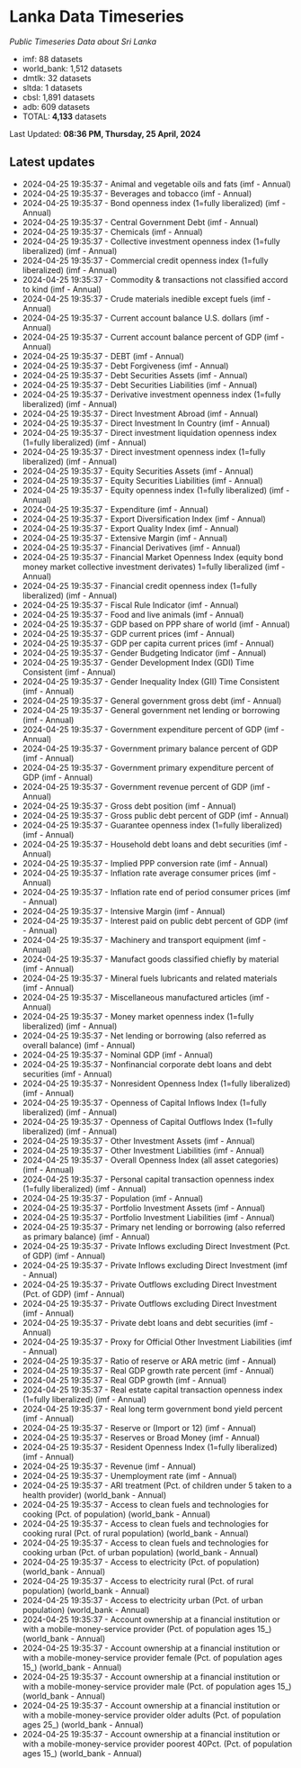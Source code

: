 # Lanka Data Timeseries
*Public Timeseries Data about Sri Lanka*

* imf: 88 datasets
* world_bank: 1,512 datasets
* dmtlk: 32 datasets
* sltda: 1 datasets
* cbsl: 1,891 datasets
* adb: 609 datasets
* TOTAL: **4,133** datasets

Last Updated: **08:36 PM, Thursday, 25 April, 2024**

## Latest updates

* 2024-04-25 19:35:37 - Animal and vegetable oils and fats (imf - Annual)
* 2024-04-25 19:35:37 - Beverages and tobacco (imf - Annual)
* 2024-04-25 19:35:37 - Bond openness index (1=fully liberalized) (imf - Annual)
* 2024-04-25 19:35:37 - Central Government Debt (imf - Annual)
* 2024-04-25 19:35:37 - Chemicals (imf - Annual)
* 2024-04-25 19:35:37 - Collective investment openness index (1=fully liberalized) (imf - Annual)
* 2024-04-25 19:35:37 - Commercial credit openness index (1=fully liberalized) (imf - Annual)
* 2024-04-25 19:35:37 - Commodity & transactions not classified accord to kind (imf - Annual)
* 2024-04-25 19:35:37 - Crude materials inedible except fuels (imf - Annual)
* 2024-04-25 19:35:37 - Current account balance U.S. dollars (imf - Annual)
* 2024-04-25 19:35:37 - Current account balance percent of GDP (imf - Annual)
* 2024-04-25 19:35:37 - DEBT (imf - Annual)
* 2024-04-25 19:35:37 - Debt Forgiveness (imf - Annual)
* 2024-04-25 19:35:37 - Debt Securities Assets (imf - Annual)
* 2024-04-25 19:35:37 - Debt Securities Liabilities (imf - Annual)
* 2024-04-25 19:35:37 - Derivative investment openness index (1=fully liberalized) (imf - Annual)
* 2024-04-25 19:35:37 - Direct Investment Abroad (imf - Annual)
* 2024-04-25 19:35:37 - Direct Investment In Country (imf - Annual)
* 2024-04-25 19:35:37 - Direct investment liquidation openness index (1=fully liberalized) (imf - Annual)
* 2024-04-25 19:35:37 - Direct investment openness index (1=fully liberalized) (imf - Annual)
* 2024-04-25 19:35:37 - Equity Securities Assets (imf - Annual)
* 2024-04-25 19:35:37 - Equity Securities Liabilities (imf - Annual)
* 2024-04-25 19:35:37 - Equity openness index (1=fully liberalized) (imf - Annual)
* 2024-04-25 19:35:37 - Expenditure (imf - Annual)
* 2024-04-25 19:35:37 - Export Diversification Index (imf - Annual)
* 2024-04-25 19:35:37 - Export Quality Index (imf - Annual)
* 2024-04-25 19:35:37 - Extensive Margin (imf - Annual)
* 2024-04-25 19:35:37 - Financial Derivatives (imf - Annual)
* 2024-04-25 19:35:37 - Financial Market Openness Index (equity bond money market collective investment derivates) 1=fully liberalized (imf - Annual)
* 2024-04-25 19:35:37 - Financial credit openness index (1=fully liberalized) (imf - Annual)
* 2024-04-25 19:35:37 - Fiscal Rule Indicator (imf - Annual)
* 2024-04-25 19:35:37 - Food and live animals (imf - Annual)
* 2024-04-25 19:35:37 - GDP based on PPP share of world (imf - Annual)
* 2024-04-25 19:35:37 - GDP current prices (imf - Annual)
* 2024-04-25 19:35:37 - GDP per capita current prices (imf - Annual)
* 2024-04-25 19:35:37 - Gender Budgeting Indicator (imf - Annual)
* 2024-04-25 19:35:37 - Gender Development Index (GDI) Time Consistent (imf - Annual)
* 2024-04-25 19:35:37 - Gender Inequality Index (GII) Time Consistent (imf - Annual)
* 2024-04-25 19:35:37 - General government gross debt (imf - Annual)
* 2024-04-25 19:35:37 - General government net lending or borrowing (imf - Annual)
* 2024-04-25 19:35:37 - Government expenditure percent of GDP (imf - Annual)
* 2024-04-25 19:35:37 - Government primary balance percent of GDP (imf - Annual)
* 2024-04-25 19:35:37 - Government primary expenditure percent of GDP (imf - Annual)
* 2024-04-25 19:35:37 - Government revenue percent of GDP (imf - Annual)
* 2024-04-25 19:35:37 - Gross debt position (imf - Annual)
* 2024-04-25 19:35:37 - Gross public debt percent of GDP (imf - Annual)
* 2024-04-25 19:35:37 - Guarantee openness index (1=fully liberalized) (imf - Annual)
* 2024-04-25 19:35:37 - Household debt loans and debt securities (imf - Annual)
* 2024-04-25 19:35:37 - Implied PPP conversion rate (imf - Annual)
* 2024-04-25 19:35:37 - Inflation rate average consumer prices (imf - Annual)
* 2024-04-25 19:35:37 - Inflation rate end of period consumer prices (imf - Annual)
* 2024-04-25 19:35:37 - Intensive Margin (imf - Annual)
* 2024-04-25 19:35:37 - Interest paid on public debt percent of GDP (imf - Annual)
* 2024-04-25 19:35:37 - Machinery and transport equipment (imf - Annual)
* 2024-04-25 19:35:37 - Manufact goods classified chiefly by material (imf - Annual)
* 2024-04-25 19:35:37 - Mineral fuels lubricants and related materials (imf - Annual)
* 2024-04-25 19:35:37 - Miscellaneous manufactured articles (imf - Annual)
* 2024-04-25 19:35:37 - Money market openness index (1=fully liberalized) (imf - Annual)
* 2024-04-25 19:35:37 - Net lending or borrowing (also referred as overall balance) (imf - Annual)
* 2024-04-25 19:35:37 - Nominal GDP (imf - Annual)
* 2024-04-25 19:35:37 - Nonfinancial corporate debt loans and debt securities (imf - Annual)
* 2024-04-25 19:35:37 - Nonresident Openness Index (1=fully liberalized) (imf - Annual)
* 2024-04-25 19:35:37 - Openness of Capital Inflows Index (1=fully liberalized) (imf - Annual)
* 2024-04-25 19:35:37 - Openness of Capital Outflows Index (1=fully liberalized) (imf - Annual)
* 2024-04-25 19:35:37 - Other Investment Assets (imf - Annual)
* 2024-04-25 19:35:37 - Other Investment Liabilities (imf - Annual)
* 2024-04-25 19:35:37 - Overall Openness Index (all asset categories) (imf - Annual)
* 2024-04-25 19:35:37 - Personal capital transaction openness index (1=fully liberalized) (imf - Annual)
* 2024-04-25 19:35:37 - Population (imf - Annual)
* 2024-04-25 19:35:37 - Portfolio Investment Assets (imf - Annual)
* 2024-04-25 19:35:37 - Portfolio Investment Liabilities (imf - Annual)
* 2024-04-25 19:35:37 - Primary net lending or borrowing (also referred as primary balance) (imf - Annual)
* 2024-04-25 19:35:37 - Private Inflows excluding Direct Investment (Pct. of GDP) (imf - Annual)
* 2024-04-25 19:35:37 - Private Inflows excluding Direct Investment (imf - Annual)
* 2024-04-25 19:35:37 - Private Outflows excluding Direct Investment (Pct. of GDP) (imf - Annual)
* 2024-04-25 19:35:37 - Private Outflows excluding Direct Investment (imf - Annual)
* 2024-04-25 19:35:37 - Private debt loans and debt securities (imf - Annual)
* 2024-04-25 19:35:37 - Proxy for Official Other Investment Liabilities (imf - Annual)
* 2024-04-25 19:35:37 - Ratio of reserve or ARA metric (imf - Annual)
* 2024-04-25 19:35:37 - Real GDP growth rate percent (imf - Annual)
* 2024-04-25 19:35:37 - Real GDP growth (imf - Annual)
* 2024-04-25 19:35:37 - Real estate capital transaction openness index (1=fully liberalized) (imf - Annual)
* 2024-04-25 19:35:37 - Real long term government bond yield percent (imf - Annual)
* 2024-04-25 19:35:37 - Reserve or (Import or 12) (imf - Annual)
* 2024-04-25 19:35:37 - Reserves or Broad Money (imf - Annual)
* 2024-04-25 19:35:37 - Resident Openness Index (1=fully liberalized) (imf - Annual)
* 2024-04-25 19:35:37 - Revenue (imf - Annual)
* 2024-04-25 19:35:37 - Unemployment rate (imf - Annual)
* 2024-04-25 19:35:37 - ARI treatment (Pct. of children under 5 taken to a health provider) (world_bank - Annual)
* 2024-04-25 19:35:37 - Access to clean fuels and technologies for cooking (Pct. of population) (world_bank - Annual)
* 2024-04-25 19:35:37 - Access to clean fuels and technologies for cooking rural (Pct. of rural population) (world_bank - Annual)
* 2024-04-25 19:35:37 - Access to clean fuels and technologies for cooking urban (Pct. of urban population) (world_bank - Annual)
* 2024-04-25 19:35:37 - Access to electricity (Pct. of population) (world_bank - Annual)
* 2024-04-25 19:35:37 - Access to electricity rural (Pct. of rural population) (world_bank - Annual)
* 2024-04-25 19:35:37 - Access to electricity urban (Pct. of urban population) (world_bank - Annual)
* 2024-04-25 19:35:37 - Account ownership at a financial institution or with a mobile-money-service provider (Pct. of population ages 15_) (world_bank - Annual)
* 2024-04-25 19:35:37 - Account ownership at a financial institution or with a mobile-money-service provider female (Pct. of population ages 15_) (world_bank - Annual)
* 2024-04-25 19:35:37 - Account ownership at a financial institution or with a mobile-money-service provider male (Pct. of population ages 15_) (world_bank - Annual)
* 2024-04-25 19:35:37 - Account ownership at a financial institution or with a mobile-money-service provider older adults (Pct. of population ages 25_) (world_bank - Annual)
* 2024-04-25 19:35:37 - Account ownership at a financial institution or with a mobile-money-service provider poorest 40Pct. (Pct. of population ages 15_) (world_bank - Annual)